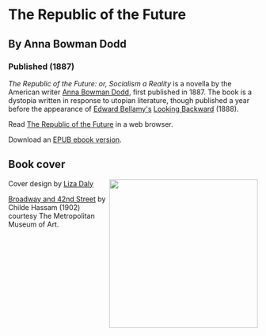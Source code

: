 # The Republic of the Future
## By Anna Bowman Dodd
### Published (1887)

  *The Republic of the Future: or, Socialism a Reality* is a novella by
  the American writer [Anna Bowman
  Dodd](https://en.wikipedia.org/wiki/Anna_Bowman_Dodd), first published
  in 1887. The book is a dystopia written in response to utopian
  literature, though published a year before the appearance of [Edward
  Bellamy's](https://en.wikipedia.org/wiki/Edward_Bellamy) [Looking
  Backward](https://en.wikipedia.org/wiki/Looking_Backward) (1888).

Read [The Republic of the Future](https://lizadaly.github.io/utopia-novels/books/republic-of-the-future/republic-of-the-future.html) in a web browser.

Download an [EPUB ebook version](https://lizadaly.github.io/utopia-novels/books/republic-of-the-future/republic-of-the-future.epub).

## Book cover
<img src="https://lizadaly.github.io/utopia-novels/books/republic-of-the-future/cover.png" height="300" align="right">

Cover design by [Liza Daly](https://lizadaly.com)

[Broadway and 42nd
Street](https://www.metmuseum.org/art/collection/search/11029?sortBy=Relevance&when=A.D.+1900-present&what=Paintings&ao=on&ft=%22new+york%22&offset=0&rpp=100&pos=29)
by Childe Hassam (1902) courtesy The Metropolitan Museum of Art.
